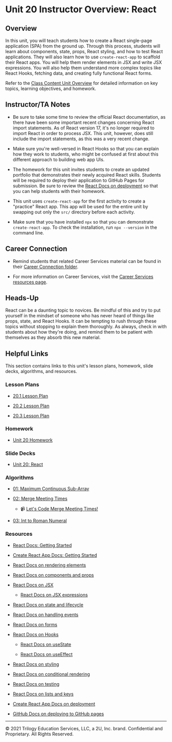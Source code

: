 # Unit 20 Instructor Overview: React

## Overview

In this unit, you will teach students how to create a React single-page application (SPA) from the ground up. Through this process, students will learn about components, state, props, React styling, and how to test React applications. They will also learn how to use `create-react-app` to scaffold their React apps. You will help them render elements in JSX and write JSX expressions. You will also help them understand more complex topics like React Hooks, fetching data, and creating fully functional React forms.

Refer to the [Class Content Unit Overview](../../../01-Class-Content/20-React/README.md) for detailed information on key topics, learning objectives, and homework.

## Instructor/TA Notes

* Be sure to take some time to review the official React documentation, as there have been some important recent changes concerning React import statements. As of React version 17, it's no longer required to import React in order to process JSX. This unit, however, does still include the import statements, as this was a very recent change. 

* Make sure you're well-versed in React Hooks so that you can explain how they work to students, who might be confused at first about this different approach to building web app UIs.

* The homework for this unit invites students to create an updated portfolio that demonstrates their newly acquired React skills. Students will be required to deploy their application to GitHub Pages for submission. Be sure to review the [React Docs on deployment](https://create-react-app.dev/docs/deployment/#github-pages) so that you can help students with their homework.

* This unit uses `create-react-app` for the first activity to create a "practice" React app. This app will be used for the entire unit by swapping out only the `src/` directory before each activity.

* Make sure that you have installed `npx` so that you can demonstrate `create-react-app`. To check the installation, run `npx --version` in the command line. 

## Career Connection

* Remind students that related Career Services material can be found in their [Career Connection folder](../../../01-Class-Content/20-React/04-Career-Connection/README.md).

* For more information on Career Services, visit the [Career Services resources page](https://mycareerspot.org/additionalresources).

## Heads-Up

React can be a daunting topic to novices. Be mindful of this and try to put yourself in the mindset of someone who has never heard of things like props, state, and React Hooks. It can be tempting to rush through these topics without stopping to explain them thoroughly. As always, check in with students about how they're doing, and remind them to be patient with themselves as they absorb this new material.

## Helpful Links

This section contains links to this unit's lesson plans, homework, slide decks, algorithms, and resources.

### Lesson Plans

* [20.1 Lesson Plan](01-Day_Intro-React/20.1-LESSON-PLAN.md)

* [20.2 Lesson Plan](02-Day_Props-Lists-State/20.2-LESSON-PLAN.md)
  
* [20.3 Lesson Plan](03-Day_React-Style-Tests/20.3-LESSON-PLAN.md)

### Homework

* [Unit 20 Homework](../../../01-Class-Content/20-React/02-Homework/README.md)

### Slide Decks

* [Unit 20: React](https://docs.google.com/presentation/d/1V5th9cgx_YcKZDC6kcJJHwrOc-3Ql6JB3AXoW3_Jqkk/edit?usp=sharing)

### Algorithms

* [01: Maximum Continuous Sub-Array](./../../../01-Class-Content/20-React/03-Algorithms/01-maximum-continuous-subarray/README.md)

* [02: Merge Meeting Times](./../../../01-Class-Content/20-React/03-Algorithms/02-merge-meeting-times/README.md)

   * 📹 [Let's Code Merge Meeting Times!](https://2u-20.wistia.com/medias/rsyvzd1cxl)

* [03: Int to Roman Numeral](./../../../01-Class-Content/20-React/03-Algorithms/03-int-to-roman/README.md)

### Resources

* [React Docs: Getting Started](https://reactjs.org/docs/getting-started.html)

* [Create React App Docs: Getting Started](https://create-react-app.dev/docs/getting-started/)

* [React Docs on rendering elements](https://reactjs.org/docs/rendering-elements.html)

* [React Docs on components and props](https://reactjs.org/docs/components-and-props.html)

* [React Docs on JSX](https://reactjs.org/docs/introducing-jsx.html)

  * [React Docs on JSX expressions](https://reactjs.org/docs/jsx-in-depth.html) 

* [React Docs on state and lifecycle](https://reactjs.org/docs/state-and-lifecycle.html) 

* [React Docs on handling events](https://reactjs.org/docs/handling-events.html)

* [React Docs on forms](https://reactjs.org/docs/forms.html)

* [React Docs on Hooks](https://reactjs.org/docs/hooks-intro.html)

  * [React Docs on useState](https://reactjs.org/docs/hooks-state.html)

  * [React Docs on useEffect](https://reactjs.org/docs/hooks-effect.html)

* [React Docs on styling](https://reactjs.org/docs/faq-styling.html)

* [React Docs on conditional rendering](https://reactjs.org/docs/conditional-rendering.html)

* [React Docs on testing](https://reactjs.org/docs/testing.html)

* [React Docs on lists and keys](https://reactjs.org/docs/lists-and-keys.html)          

* [Create React App Docs on deployment](https://create-react-app.dev/docs/deployment)

* [GitHub Docs on deploying to GitHub pages](https://docs.github.com/en/free-pro-team@latest/github/working-with-github-pages/creating-a-github-pages-site)

---
© 2021 Trilogy Education Services, LLC, a 2U, Inc. brand. Confidential and Proprietary. All Rights Reserved.
